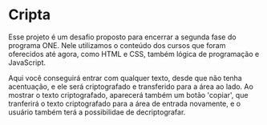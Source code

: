 <h1>Cripta</h1>
<p>Esse projeto é um desafio proposto para encerrar a segunda fase do programa ONE. Nele utilizamos o conteúdo dos cursos que foram oferecidos até agora, como HTML e CSS, também lógica de programação e JavaScript.<p>
<p> Aqui você conseguirá entrar com qualquer texto, desde que não tenha acentuação, e ele será criptografado e transferido para a área ao lado. Ao mostrar o texto criptografado, aparecerá também um botão 'copiar', que tranferirá o texto criptografado para a área de entrada novamente, e o usuário também terá a possibilidae de decriptografar.</p>
